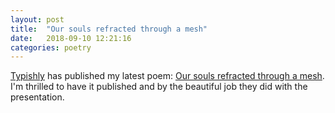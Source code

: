 ```yaml
---
layout: post
title:  "Our souls refracted through a mesh"
date:   2018-09-10 12:21:16
categories: poetry
---
```


[Typishly](http://typishly.com/) has published my latest poem: [Our souls refracted through a mesh](https://typishly.com/2018/09/10/our-souls-refracted-through-a-mesh/).  I'm thrilled to have it published and by the beautiful job they did with the presentation.
